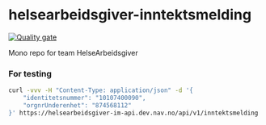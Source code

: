 # helsearbeidsgiver-inntektsmelding

[![Quality gate](https://sonarcloud.io/api/project_badges/quality_gate?project=navikt_helsearbeidsgiver-inntektsmelding)](https://sonarcloud.io/summary/new_code?id=navikt_helsearbeidsgiver-inntektsmelding)


Mono repo for team HelseArbeidsgiver 

### For testing

```sh
curl -vvv -H "Content-Type: application/json" -d '{
    "identitetsnummer": "10107400090",
    "orgnrUnderenhet": "874568112"
}' https://helsearbeidsgiver-im-api.dev.nav.no/api/v1/inntektsmelding
